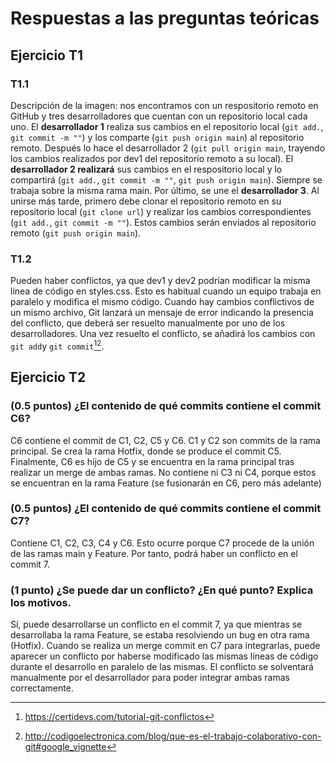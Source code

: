 # Respuestas a las preguntas teóricas

## Ejercicio T1

### T1.1
Descripción de la imagen: nos encontramos con un respositorio remoto en GitHub y tres desarrolladores que cuentan con un repositorio local cada uno. El **desarrollador 1** realiza sus cambios en el repositorio local (`git add.`, `git commit -m ""`) y los comparte (`git push origin main`) al repositorio remoto. Después lo hace el desarrollador 2 (`git pull origin main`, trayendo los cambios realizados por dev1 del repositorio remoto a su local). El **desarrollador 2 realizará** sus cambios en el respositorio local y lo compartirá (`git add.`, `git commit -m ""`, `git push origin main`). Siempre se trabaja sobre la misma rama main. 
Por último, se une el **desarrollador 3**. Al unirse más tarde, primero debe clonar el repositorio remoto en su repositorio local (`git clone url`) y realizar los cambios correspondientes (`git add.`, `git commit -m ""`). Estos cambios serán enviados al repositorio remoto (`git push origin main`). 

### T1.2
Pueden haber conflictos, ya que dev1 y dev2 podrían modificar la misma línea de código en styles.css. Esto es habitual cuando un equipo trabaja en paralelo y modifica el mismo código. Cuando hay cambios conflictivos de un mismo archivo, Git lanzará un mensaje de error indicando la presencia del conflicto, que deberá ser resuelto manualmente por uno de los desarrolladores. Una vez resuelto el conflicto, se añadirá los cambios con `git add`y `git commit`[^1][^2]. 


[^1]: https://certidevs.com/tutorial-git-conflictos 
[^2]: http://codigoelectronica.com/blog/que-es-el-trabajo-colaborativo-con-git#google_vignette

## Ejercicio T2
### (0.5 puntos) ¿El contenido de qué commits contiene el commit C6? 
C6 contiene el commit de C1, C2, C5 y C6. C1 y C2 son commits de la rama principal. Se crea la rama Hotfix, donde se produce el commit C5. Finalmente, C6 es hijo de C5 y se encuentra en la rama principal tras realizar un merge de ambas ramas. No contiene ni  C3 ni C4, porque estos se encuentran en la rama Feature (se fusionarán en C6, pero más adelante)

### (0.5 puntos) ¿El contenido de qué commits contiene el commit C7? 
Contiene C1, C2, C3, C4 y C6. Esto ocurre porque C7 procede de la unión de las ramas main y Feature. Por tanto, podrá haber un conflicto en el commit 7. 

### (1 punto) ¿Se puede dar un conflicto? ¿En qué punto? Explica los motivos.
Sí, puede desarrollarse un conflicto en el commit 7, ya que mientras se desarrollaba la rama Feature, se estaba resolviendo un bug en otra rama (Hotfix). Cuando se realiza un merge commit en C7 para integrarlas, puede aparecer un conflicto por haberse modificado las mismas líneas de código durante el desarrollo en paralelo de las mismas. El conflicto se solventará manualmente por el desarrollador para poder integrar ambas ramas correctamente. 

